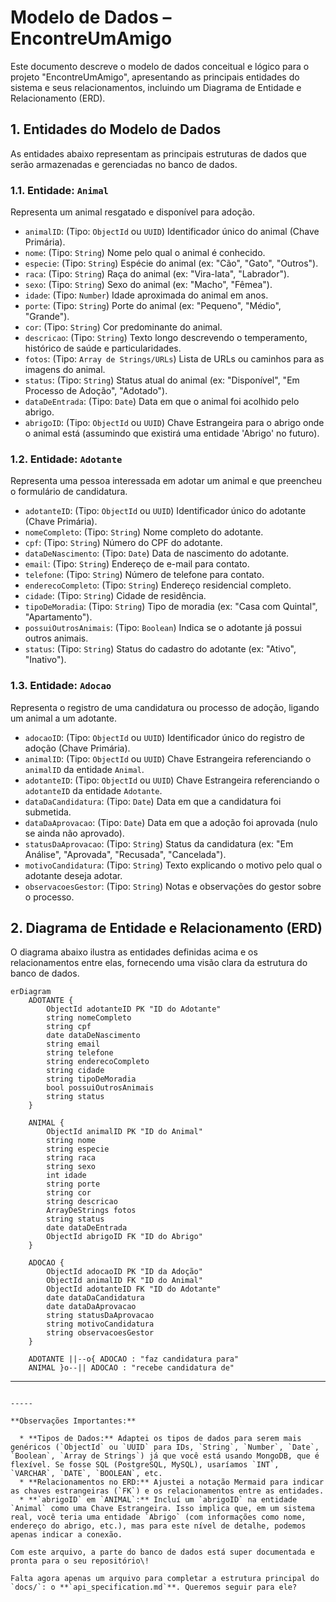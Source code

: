 # Modelo de Dados – EncontreUmAmigo

Este documento descreve o modelo de dados conceitual e lógico para o projeto "EncontreUmAmigo", apresentando as principais entidades do sistema e seus relacionamentos, incluindo um Diagrama de Entidade e Relacionamento (ERD).

## 1. Entidades do Modelo de Dados

As entidades abaixo representam as principais estruturas de dados que serão armazenadas e gerenciadas no banco de dados.

### **1.1. Entidade: `Animal`**

Representa um animal resgatado e disponível para adoção.

* `animalID`: (Tipo: `ObjectId` ou `UUID`) Identificador único do animal (Chave Primária).
* `nome`: (Tipo: `String`) Nome pelo qual o animal é conhecido.
* `especie`: (Tipo: `String`) Espécie do animal (ex: "Cão", "Gato", "Outros").
* `raca`: (Tipo: `String`) Raça do animal (ex: "Vira-lata", "Labrador").
* `sexo`: (Tipo: `String`) Sexo do animal (ex: "Macho", "Fêmea").
* `idade`: (Tipo: `Number`) Idade aproximada do animal em anos.
* `porte`: (Tipo: `String`) Porte do animal (ex: "Pequeno", "Médio", "Grande").
* `cor`: (Tipo: `String`) Cor predominante do animal.
* `descricao`: (Tipo: `String`) Texto longo descrevendo o temperamento, histórico de saúde e particularidades.
* `fotos`: (Tipo: `Array de Strings/URLs`) Lista de URLs ou caminhos para as imagens do animal.
* `status`: (Tipo: `String`) Status atual do animal (ex: "Disponível", "Em Processo de Adoção", "Adotado").
* `dataDeEntrada`: (Tipo: `Date`) Data em que o animal foi acolhido pelo abrigo.
* `abrigoID`: (Tipo: `ObjectId` ou `UUID`) Chave Estrangeira para o abrigo onde o animal está (assumindo que existirá uma entidade 'Abrigo' no futuro).

### **1.2. Entidade: `Adotante`**

Representa uma pessoa interessada em adotar um animal e que preencheu o formulário de candidatura.

* `adotanteID`: (Tipo: `ObjectId` ou `UUID`) Identificador único do adotante (Chave Primária).
* `nomeCompleto`: (Tipo: `String`) Nome completo do adotante.
* `cpf`: (Tipo: `String`) Número do CPF do adotante.
* `dataDeNascimento`: (Tipo: `Date`) Data de nascimento do adotante.
* `email`: (Tipo: `String`) Endereço de e-mail para contato.
* `telefone`: (Tipo: `String`) Número de telefone para contato.
* `enderecoCompleto`: (Tipo: `String`) Endereço residencial completo.
* `cidade`: (Tipo: `String`) Cidade de residência.
* `tipoDeMoradia`: (Tipo: `String`) Tipo de moradia (ex: "Casa com Quintal", "Apartamento").
* `possuiOutrosAnimais`: (Tipo: `Boolean`) Indica se o adotante já possui outros animais.
* `status`: (Tipo: `String`) Status do cadastro do adotante (ex: "Ativo", "Inativo").

### **1.3. Entidade: `Adocao`**

Representa o registro de uma candidatura ou processo de adoção, ligando um animal a um adotante.

* `adocaoID`: (Tipo: `ObjectId` ou `UUID`) Identificador único do registro de adoção (Chave Primária).
* `animalID`: (Tipo: `ObjectId` ou `UUID`) Chave Estrangeira referenciando o `animalID` da entidade `Animal`.
* `adotanteID`: (Tipo: `ObjectId` ou `UUID`) Chave Estrangeira referenciando o `adotanteID` da entidade `Adotante`.
* `dataDaCandidatura`: (Tipo: `Date`) Data em que a candidatura foi submetida.
* `dataDaAprovacao`: (Tipo: `Date`) Data em que a adoção foi aprovada (nulo se ainda não aprovado).
* `statusDaAprovacao`: (Tipo: `String`) Status da candidatura (ex: "Em Análise", "Aprovada", "Recusada", "Cancelada").
* `motivoCandidatura`: (Tipo: `String`) Texto explicando o motivo pelo qual o adotante deseja adotar.
* `observacoesGestor`: (Tipo: `String`) Notas e observações do gestor sobre o processo.

## 2. Diagrama de Entidade e Relacionamento (ERD)

O diagrama abaixo ilustra as entidades definidas acima e os relacionamentos entre elas, fornecendo uma visão clara da estrutura do banco de dados.

```mermaid
erDiagram
    ADOTANTE {
        ObjectId adotanteID PK "ID do Adotante"
        string nomeCompleto
        string cpf
        date dataDeNascimento
        string email
        string telefone
        string enderecoCompleto
        string cidade
        string tipoDeMoradia
        bool possuiOutrosAnimais
        string status
    }

    ANIMAL {
        ObjectId animalID PK "ID do Animal"
        string nome
        string especie
        string raca
        string sexo
        int idade
        string porte
        string cor
        string descricao
        ArrayDeStrings fotos
        string status
        date dataDeEntrada
        ObjectId abrigoID FK "ID do Abrigo"
    }

    ADOCAO {
        ObjectId adocaoID PK "ID da Adoção"
        ObjectId animalID FK "ID do Animal"
        ObjectId adotanteID FK "ID do Adotante"
        date dataDaCandidatura
        date dataDaAprovacao
        string statusDaAprovacao
        string motivoCandidatura
        string observacoesGestor
    }

    ADOTANTE ||--o{ ADOCAO : "faz candidatura para"
    ANIMAL }o--|| ADOCAO : "recebe candidatura de"
```

---
```

-----

**Observações Importantes:**

  * **Tipos de Dados:** Adaptei os tipos de dados para serem mais genéricos (`ObjectId` ou `UUID` para IDs, `String`, `Number`, `Date`, `Boolean`, `Array de Strings`) já que você está usando MongoDB, que é flexível. Se fosse SQL (PostgreSQL, MySQL), usaríamos `INT`, `VARCHAR`, `DATE`, `BOOLEAN`, etc.
  * **Relacionamentos no ERD:** Ajustei a notação Mermaid para indicar as chaves estrangeiras (`FK`) e os relacionamentos entre as entidades.
  * **`abrigoID` em `ANIMAL`:** Incluí um `abrigoID` na entidade `Animal` como uma Chave Estrangeira. Isso implica que, em um sistema real, você teria uma entidade `Abrigo` (com informações como nome, endereço do abrigo, etc.), mas para este nível de detalhe, podemos apenas indicar a conexão.

Com este arquivo, a parte do banco de dados está super documentada e pronta para o seu repositório\!

Falta agora apenas um arquivo para completar a estrutura principal do `docs/`: o **`api_specification.md`**. Queremos seguir para ele?
